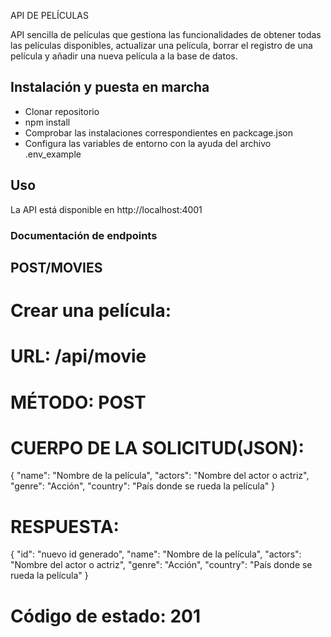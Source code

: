 API DE PELÍCULAS

API sencilla de películas que gestiona las funcionalidades de obtener todas las películas disponibles, actualizar una película, borrar el registro de una película y añadir una nueva película a la base de datos.

## Instalación y puesta en marcha
- Clonar repositorio
- npm install
- Comprobar las instalaciones correspondientes en packcage.json
- Configura las variables de entorno con la ayuda del archivo .env_example

## Uso
La API está disponible en http://localhost:4001

### Documentación de endpoints
## POST/MOVIES
# Crear una película:
# URL: /api/movie
# MÉTODO: POST
# CUERPO DE LA SOLICITUD(JSON):
{
  "name": "Nombre de la película",
  "actors": "Nombre del actor o actriz",
  "genre": "Acción",
  "country": "País donde se rueda la película"
}
# RESPUESTA:
{
  "id": "nuevo id generado",
  "name": "Nombre de la película",
  "actors": "Nombre del actor o actriz",
  "genre": "Acción",
  "country": "País donde se rueda la película"
}
# Código de estado: 201
